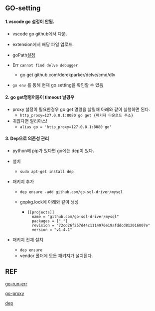 ## GO-setting

#### 1.vscode go 설정이 안됨.

* vscode go github에서 다운.
* extension에서 해당 파일 업로드.
* goPath[설정](http://blog.naver.com/PostView.nhn?blogId=pid011&logNo=220771635153&redirect=Dlog&widgetTypeCall=true)

* Err `cannot find delve debugger`
  * go get github.com/derekparker/delve/cmd/dlv
* `go env` 를 통해 현재 go setting을 확인할 수 있음



#### 2. go get명령어등이 timeout 날경우

* proxy 설정이 필요한경우 go get 명령을 날릴때 아래와 같이 실행하면 된다.
  * `http_proxy=127.0.0.1:8080 go get {패키지 다운로드 주소}`
* 귀찮다면 알리아스!
  * `alias go = 'http_proxy=127.0.0.1:8080 go'`



#### 3.  Dep으로 의존성 관리

* python에 pip가 있다면 go에는 dep이 있다.
* 설치
  * `sudo apt-get install dep`

* 패키지 추가

  * `dep ensure -add github.com/go-sql-driver/mysql`

  * gopkg.lock에 아래와 같이 생성

    * ~~~shell
      [[projects]]
        name = "github.com/go-sql-driver/mysql"
        packages = ["."]
        revision = "72cd26f257d44c1114970e19afddcd812016007e"
        version = "v1.4.1"
      ~~~

* 패키지 전체 설치

  * `dep ensure`	
  * vendor 폴더에 모든 패키지가 설치된다.

## REF

[go-run-err](http://gaiserne.tistory.com/226)

[go-proxy](https://stackoverflow.com/questions/10383299/how-do-i-configure-go-to-use-a-proxy)

[dep](https://golang.github.io/dep/docs/new-project.html)